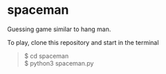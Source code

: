 # spaceman
Guessing game similar to hang man.

To play, clone this repository and start in the terminal
> $ cd spaceman </br>
> $ python3 spaceman.py
